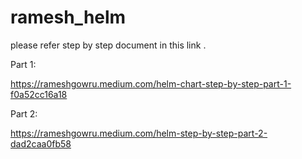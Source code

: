 # ramesh_helm
please refer step by step document  in this link . 

Part 1: 

https://rameshgowru.medium.com/helm-chart-step-by-step-part-1-f0a52cc16a18

Part 2: 

https://rameshgowru.medium.com/helm-step-by-step-part-2-dad2caa0fb58


